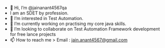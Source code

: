 - 👋 Hi, I’m @jainanant4567qa
- I am an SDET by profession.
- 👀 I’m interested in Test Automation.
- 🌱 I’m currently working on practising my core java skills.
- 💞️ I’m looking to collaborate on Test Automation Framework development for free lance projects
- 📫 How to reach me > Email : jain.anant4567@gmail.com

<!---
jainanant4567qa/jainanant4567qa is a ✨ special ✨ repository because its `README.md` (this file) appears on your GitHub profile.
You can click the Preview link to take a look at your changes.
--->
